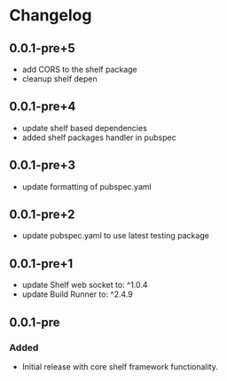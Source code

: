 # Changelog

## 0.0.1-pre+5

- add CORS to the shelf package
- cleanup shelf depen

## 0.0.1-pre+4

- update shelf based dependencies
- added shelf packages handler in pubspec

## 0.0.1-pre+3

- update formatting of pubspec.yaml

## 0.0.1-pre+2

- update pubspec.yaml to use latest testing package

## 0.0.1-pre+1

- update Shelf web socket to: ^1.0.4
- update Build Runner to: ^2.4.9

## 0.0.1-pre

### Added
- Initial release with core shelf framework functionality.




